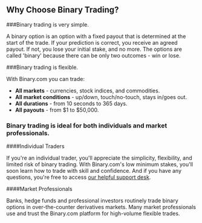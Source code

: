 ## Why Choose Binary Trading?

###Binary trading is very simple.

A binary option is an option with a fixed payout that is determined at the start of the trade. If your prediction is correct, you receive an agreed payout. If not, you lose your initial stake, and no more. The options are called 'binary' because there can be only two outcomes - win or lose.

###Binary trading is flexible.

With Binary.com you can trade:

- **All markets** - currencies, stock indices, and commodities.
- **All market conditions** - up/down, touch/no-touch, stays in/goes out.
- **All durations** - from 10 seconds to 365 days.
- **All payouts** - from $1 to $50,000.

### Binary trading is ideal for both individuals and market professionals.

####Individual Traders

If you're an individual trader, you'll appreciate the simplicity, flexibility, and limited risk of binary trading. With Binary.com's low minimum stakes, you'll soon learn how to trade with skill and confidence. And if you have any questions, you're free to access [our helpful support desk](https://www.binary.com/en/contact.html).

####Market Professionals

Banks, hedge funds and professional investors routinely trade binary options in over-the-counter derivatives markets. Many market professionals use and trust the Binary.com platform for high-volume flexible trades.